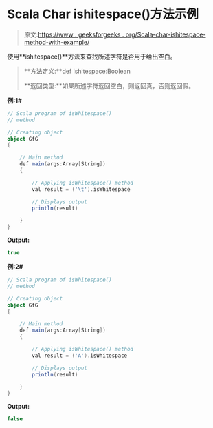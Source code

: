 # Scala Char ishitespace()方法示例

> 原文:[https://www . geeksforgeeks . org/Scala-char-ishitespace-method-with-example/](https://www.geeksforgeeks.org/scala-char-iswhitespace-method-with-example/)

使用**ishitespace()**方法来查找所述字符是否用于给出空白。

> **方法定义:**def ishitespace:Boolean
> 
> **返回类型:**如果所述字符返回空白，则返回真，否则返回假。

**例:1#**

```scala
// Scala program of isWhitespace()
// method

// Creating object
object GfG
{ 

    // Main method
    def main(args:Array[String])
    {

        // Applying isWhitespace() method 
        val result = ('\t').isWhitespace

        // Displays output
        println(result)

    }
} 
```

**Output:**

```scala
true

```

**例:2#**

```scala
// Scala program of isWhitespace()
// method

// Creating object
object GfG
{ 

    // Main method
    def main(args:Array[String])
    {

        // Applying isWhitespace() method
        val result = ('A').isWhitespace

        // Displays output
        println(result)

    }
} 
```

**Output:**

```scala
false

```